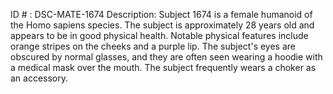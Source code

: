 ID # : DSC-MATE-1674
Description: Subject 1674 is a female humanoid of the Homo sapiens species. The subject is approximately 28 years old and appears to be in good physical health. Notable physical features include orange stripes on the cheeks and a purple lip. The subject's eyes are obscured by normal glasses, and they are often seen wearing a hoodie with a medical mask over the mouth. The subject frequently wears a choker as an accessory.